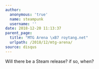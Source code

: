 ```yaml
---
author:
  anonymous: 'true'
  name: steampunk
  username: ''
date: 2018-12-20 11:13:37
parent_page:
  title: "MTG Arena \xB7 roytang.net"
  urlpath: /2018/12/mtg-arena/
source: disqus
---
```


<p>Will there be a Steam release? if so, when?</p>